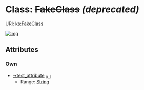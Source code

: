 
# Class: ~~FakeClass~~ _(deprecated)_




URI: [ks:FakeClass](https://w3id.org/linkml/tests/kitchen_sink/FakeClass)


[![img](https://yuml.me/diagram/nofunky;dir:TB/class/[FakeClass&#124;test_attribute:string%20%3F])](https://yuml.me/diagram/nofunky;dir:TB/class/[FakeClass&#124;test_attribute:string%20%3F])

## Attributes


### Own

 * [➞test_attribute](fakeClass__test_attribute.md)  <sub>0..1</sub>
     * Range: [String](types/String.md)
